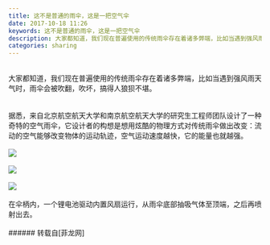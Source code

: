 ```yaml
---
title: 这不是普通的雨伞，这是一把空气伞
date: 2017-10-18 11:26
keywords: 这不是普通的雨伞，这是一把空气伞
description: 大家都知道，我们现在普遍使用的传统雨伞存在着诸多弊端，比如当遇到强风雨天气时，雨伞会被吹翻，吹坏，搞得人狼狈不堪。据悉，来自北京航空航天大学和南京航空航天大学的研究生工程师团队设计了一种奇特的空气雨伞，它设计者的构想是想用炫酷的物理方式对传统雨伞做出改变：流动的空气能够改变物体的运动轨迹，空气运动速度越快，它的能量也就越强。在伞柄内，一个锂电池驱动内置风扇运行，从雨伞底部抽吸气体至顶端，之后再喷射出去。$('flv_PXF').innerHTML=(mobileplayer() ? "<iframe height='375' width='500' src='http://www.youtube.com/embed/54vORfz1GLU' frameborder=0 allowfullscreen></iframe>" : AC_FL_RunContent('width', '500', 'height', '375', 'allowNetworking', 'internal', 'allowScriptAccess', 'never', 'src', 'http://www.youtube.com/v/54vORfz1GLU&hl=zh_CN&fs=1', 'quality', 'high', 'bgcolor', '#ffffff', 'wmode', 'transparent', 'allowfullscreen', 'true'));
categories: sharing
---
```

<td class="t_f" id="postmessage_934878">

<br/>
大家都知道，我们现在普遍使用的传统雨伞存在着诸多弊端，比如当遇到强风雨天气时，雨伞会被吹翻，吹坏，搞得人狼狈不堪。<br/>
<br/>
<br/>
据悉，来自北京航空航天大学和南京航空航天大学的研究生工程师团队设计了一种奇特的空气雨伞，它设计者的构想是想用炫酷的物理方式对传统雨伞做出改变：流动的空气能够改变物体的运动轨迹，空气运动速度越快，它的能量也就越强。<br/>
<br/>

<img aid="651090" data-cf-modified-edf9ce6c5738659c188ec807-="" file="data/attachment/forum/201710/17/172416px7t49t6x92v1729.png.thumb.jpg" id="aimg_651090" inpost="1" onclick="" onmouseover="" src="http://www.flw.ph/data/attachment/forum/201710/17/172416px7t49t6x92v1729.png" style="cursor:pointer" zoomfile="data/attachment/forum/201710/17/172416px7t49t6x92v1729.png"/>


<br/>
<br/>

<img aid="651089" data-cf-modified-edf9ce6c5738659c188ec807-="" file="data/attachment/forum/201710/17/172414xprlypz79rgwz19r.png.thumb.jpg" id="aimg_651089" inpost="1" onclick="" onmouseover="" src="http://www.flw.ph/data/attachment/forum/201710/17/172414xprlypz79rgwz19r.png" style="cursor:pointer" zoomfile="data/attachment/forum/201710/17/172414xprlypz79rgwz19r.png"/>


<br/>
<br/>

<img aid="651088" data-cf-modified-edf9ce6c5738659c188ec807-="" file="data/attachment/forum/201710/17/172412w6i7fi66zom6i6fm.png.thumb.jpg" id="aimg_651088" inpost="1" onclick="" onmouseover="" src="http://www.flw.ph/data/attachment/forum/201710/17/172412w6i7fi66zom6i6fm.png" style="cursor:pointer" zoomfile="data/attachment/forum/201710/17/172412w6i7fi66zom6i6fm.png"/>


<br/>
<br/>
在伞柄内，一个锂电池驱动内置风扇运行，从雨伞底部抽吸气体至顶端，之后再喷射出去。<br/>
<br/>
<span id="flv_PXF"></span><script reload="1" type="edf9ce6c5738659c188ec807-text/javascript">$('flv_PXF').innerHTML=(mobileplayer() ? "<iframe height='375' width='500' src='http://www.youtube.com/embed/54vORfz1GLU' frameborder=0 allowfullscreen></iframe>" : AC_FL_RunContent('width', '500', 'height', '375', 'allowNetworking', 'internal', 'allowScriptAccess', 'never', 'src', 'http://www.youtube.com/v/54vORfz1GLU&hl=zh_CN&fs=1', 'quality', 'high', 'bgcolor', '#ffffff', 'wmode', 'transparent', 'allowfullscreen', 'true'));</script></td>
###### 转载自[菲龙网]